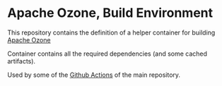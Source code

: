 # Apache Ozone, Build Environment

This repository contains the definition of a helper container for building [Apache Ozone](https://ozone.apache.org)

Container contains all the required dependencies (and some cached artifacts).

Used by some of the [Github Actions](https://github.com/apache/ozone/tree/master/.github/workflows) of the main repository.

